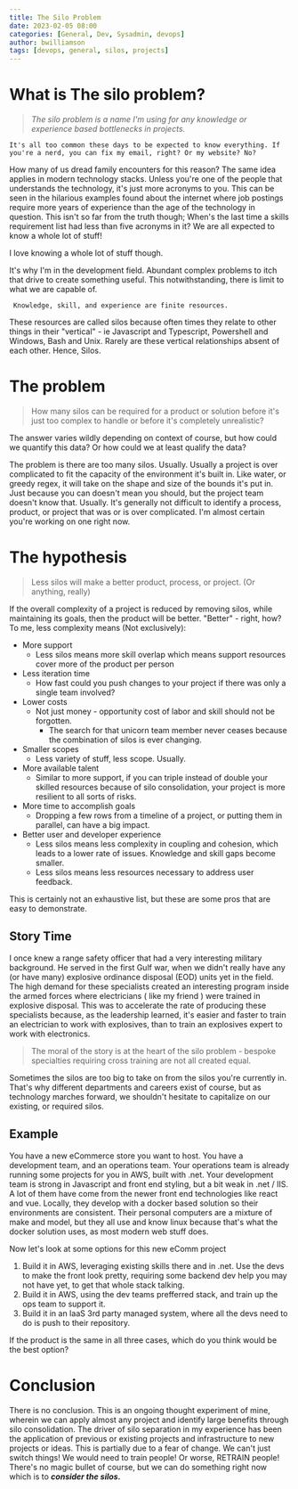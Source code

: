 ```yaml
---
title: The Silo Problem
date: 2023-02-05 08:00
categories: [General, Dev, Sysadmin, devops]
author: bwilliamson
tags: [devops, general, silos, projects]
---
```

# What is The silo problem?
> *The silo problem is a name I'm using for any knowledge or experience based bottlenecks in projects.*

    It's all too common these days to be expected to know everything. If you're a nerd, you can fix my email, right? Or my website? No?
How many of us dread family encounters for this reason?
The same idea applies in modern technology stacks. Unless you're one of the people that understands the technology, it's just more acronyms to you. This can be seen in the hilarious examples found about the internet where job postings require more years of experience than the age of the technology in question. This isn't so far from the truth though; When's the last time a skills requirement list had less than five acronyms in it? We are all expected to know a whole lot of stuff!

I love knowing a whole lot of stuff though.

It's why I'm in the development field. Abundant complex problems to itch that drive to create something useful. This notwithstanding, there is limit to what we are capable of.

     Knowledge, skill, and experience are finite resources.
These resources are called silos because often times they relate to other things in their "vertical" - ie Javascript and Typescript, Powershell and Windows, Bash and Unix. Rarely are these vertical relationships absent of each other. Hence, Silos.

# The problem
> How many silos can be required for a product or solution before it's just too complex to handle or before it's completely unrealistic?
>
The answer varies wildly depending on context of course, but how could we quantify this data? Or how could we at least qualify the data?

The problem is there are too many silos. Usually.
Usually a project is over complicated to fit the capacity of the environment it's built in.
Like water, or greedy regex, it will take on the shape and size of the bounds it's put in. Just because you can doesn't mean you should, but the project team doesn't know that. Usually.
It's generally not difficult to identify a process, product, or project that was or is over complicated. I'm almost certain you're working on one right now.

# The hypothesis
> Less silos will make a better product, process, or project. (Or anything, really)

If the overall complexity of a project is reduced by removing silos, while maintaining its goals, then the product will be better.
"Better" - right, how?
To me, less complexity means (Not exclusively):
- More support
	- Less silos means more skill overlap which means support resources cover more of the product per person
- Less iteration time
	- How fast could you push changes to your project if there was only a single team involved?
- Lower costs
	- Not just money - opportunity cost of labor and skill should not be forgotten.
		- The search for that unicorn team member never ceases because the combination of silos is ever changing.
- Smaller scopes
	- Less variety of stuff, less scope. Usually.
- More available talent
	- Similar to more support,  if you can triple instead of double your skilled resources because of silo consolidation, your project is more resilient to all sorts of risks.
- More time to accomplish goals
	- Dropping a few rows from a timeline of a project, or putting them in parallel, can have a big impact.
- Better user and developer experience
	- Less silos means less complexity in coupling and cohesion, which leads to a lower rate of issues. Knowledge and skill gaps become smaller.
	- Less silos means less resources necessary to address user feedback.

This is certainly not an exhaustive list, but these are some pros that are easy to demonstrate.

## Story Time
I once knew a range safety officer that had a very interesting military background.
He served in the first Gulf war, when we didn't really have any (or have many) explosive ordinance disposal (EOD) units yet in the field. The high demand for these specialists created an interesting program inside the armed forces where electricians ( like my friend ) were trained in explosive disposal. This was to accelerate the rate of producing these specialists because, as the leadership learned, it's easier and faster to train an electrician to work with explosives, than to train an explosives expert to work with electronics.

> The moral of the story is at the heart of the silo problem - bespoke specialties requiring cross training are not all created equal.

Sometimes the silos are too big to take on from the silos you're currently in. That's why different departments and careers exist of course, but as technology marches forward, we shouldn't hesitate to capitalize on our existing, or required silos.

## Example
You have a new eCommerce store you want to host.
You have a development team, and an operations team. Your operations team is already running some projects for you in AWS, built with .net.
Your development team is strong in Javascript and front end styling, but a bit weak in .net / IIS. A lot of them have come from the newer front end technologies like react and vue.
Locally, they develop with a docker based solution so their environments are consistent.
Their personal computers are a mixture of make and model, but they all use and know linux because that's what the docker solution uses, as most modern web stuff does.

Now let's look at some options for this new eComm project
1. Build it in AWS, leveraging existing skills there and in .net. Use the devs to make the front look pretty, requiring some backend dev help you may not have yet, to get that whole stack talking.
2. Build it in AWS, using the dev teams prefferred stack, and train up the ops team to support it.
3. Build it in an IaaS 3rd party managed system, where all the devs need to do is push to their repository.

If the product is the same in all three cases,  which do you think would be the best option?

# Conclusion

There is no conclusion.
This is an ongoing thought experiment of mine, wherein we can apply almost any project and identify large benefits through silo consolidation.
The driver of silo separation in my experience has been the application of previous or existing projects and infrastructure to new projects or ideas. This is partially due to a fear of change. We can't just switch things! We would need to train people! Or worse, RETRAIN people!
There's no magic bullet of course, but we can do something right now which is to ***consider the silos.***
